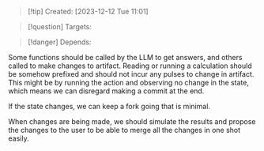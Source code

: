 
>[!tip] Created: [2023-12-12 Tue 11:01]

>[!question] Targets: 

>[!danger] Depends: 

Some functions should be called by the LLM to get answers, and others called to make changes to artifact.  Reading or running a calculation should be somehow prefixed and should not incur any pulses to change in artifact.  This might be by running the action and observing no change in the state, which means we can disregard making a commit at the end.

If the state changes, we can keep a fork going that is minimal.

When changes are being made, we should simulate the results and propose the changes to the user to be able to merge all the changes in one shot easily.